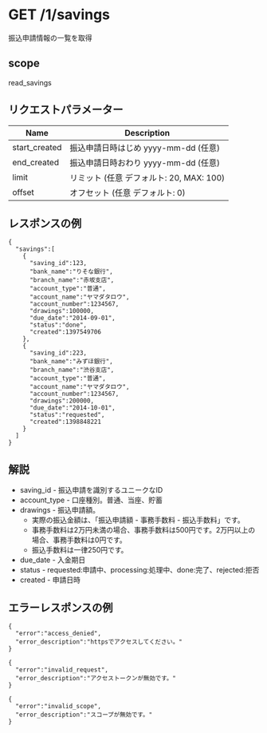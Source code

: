 # GET /1/savings

振込申請情報の一覧を取得

## scope

read_savings

## リクエストパラメーター

| Name          | Description                              |
|---------------|------------------------------------------|
| start_created | 振込申請日時はじめ yyyy-mm-dd (任意)     |
| end_created   | 振込申請日時おわり yyyy-mm-dd (任意)     |
| limit         | リミット (任意 デフォルト: 20, MAX: 100) |
| offset        | オフセット (任意 デフォルト: 0)          |

## レスポンスの例
```
{
  "savings":[
    {
      "saving_id":123,
      "bank_name":"りそな銀行",
      "branch_name":"赤坂支店",
      "account_type":"普通",
      "account_name":"ヤマダタロウ",
      "account_number":1234567,
      "drawings":100000,
      "due_date":"2014-09-01",
      "status":"done",
      "created":1397549706
    },
    {
      "saving_id":223,
      "bank_name":"みずほ銀行",
      "branch_name":"渋谷支店",
      "account_type":"普通",
      "account_name":"ヤマダタロウ",
      "account_number":1234567,
      "drawings":200000,
      "due_date":"2014-10-01",
      "status":"requested",
      "created":1398848221
    }
  ]
}
```

## 解説

* saving_id - 振込申請を識別するユニークなID
* account_type - 口座種別。普通、当座、貯蓄
* drawings - 振込申請額。
  * 実際の振込金額は、「振込申請額 - 事務手数料 - 振込手数料」です。
  * 事務手数料は2万円未満の場合、事務手数料は500円です。2万円以上の場合、事務手数料は0円です。
  * 振込手数料は一律250円です。
* due_date - 入金期日
* status - requested:申請中、processing:処理中、done:完了、rejected:拒否
* created - 申請日時

## エラーレスポンスの例

```
{
  "error":"access_denied",
  "error_description":"httpsでアクセスしてください。"
}
```
```
{
  "error":"invalid_request",
  "error_description":"アクセストークンが無効です。"
}
```
```
{
  "error":"invalid_scope",
  "error_description":"スコープが無効です。"
}
```